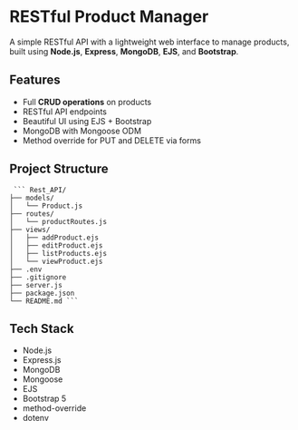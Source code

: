 # RESTful Product Manager

A simple RESTful API with a lightweight web interface to manage products, built using **Node.js**, **Express**, **MongoDB**, **EJS**, and **Bootstrap**.

## Features

- Full **CRUD operations** on products
- RESTful API endpoints
- Beautiful UI using EJS + Bootstrap
- MongoDB with Mongoose ODM
- Method override for PUT and DELETE via forms

## Project Structure
<pre lang="markdown"><code> ``` Rest_API/
├── models/
│   └── Product.js
├── routes/
│   └── productRoutes.js
├── views/
│   ├── addProduct.ejs
│   ├── editProduct.ejs
│   ├── listProducts.ejs
│   └── viewProduct.ejs
├── .env
├── .gitignore
├── server.js
├── package.json
└── README.md ``` </code></pre>


## Tech Stack

- Node.js
- Express.js
- MongoDB
- Mongoose
- EJS
- Bootstrap 5
- method-override
- dotenv

